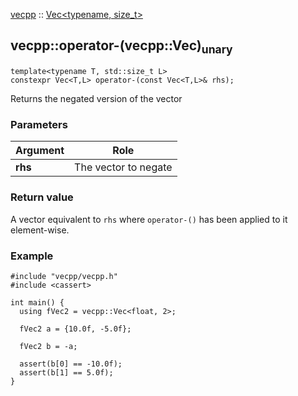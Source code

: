 
[vecpp](../../../) :: [Vec<typename, size_t\>](../vec.md)
## vecpp::operator-(vecpp::Vec)<sub>unary</sub>


```
template<typename T, std::size_t L>
constexpr Vec<T,L> operator-(const Vec<T,L>& rhs);
```

Returns the negated version of the vector

### Parameters

Argument | Role
---------|---------------------------------
**rhs**  | The vector to negate


### Return value
A vector equivalent to `rhs` where `operator-()` has been applied to it 
element-wise.

### Example

```
#include "vecpp/vecpp.h"
#include <cassert>

int main() {
  using fVec2 = vecpp::Vec<float, 2>;

  fVec2 a = {10.0f, -5.0f};

  fVec2 b = -a;

  assert(b[0] == -10.0f);
  assert(b[1] == 5.0f);
}
```